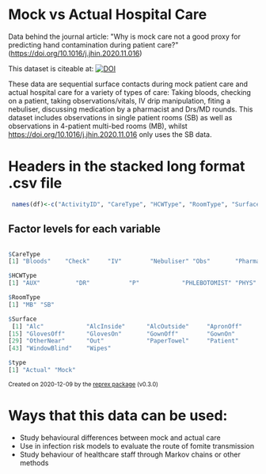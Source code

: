 # Mock vs Actual Hospital Care
Data behind the journal article: "Why is mock care not a good proxy for predicting hand contamination during patient care?" (https://doi.org/10.1016/j.jhin.2020.11.016)

This dataset is citeable at:
[![DOI](https://zenodo.org/badge/DOI/10.5281/zenodo.4314760.svg)](https://doi.org/10.5281/zenodo.4314760)

These data are sequential surface contacts during mock patient care and actual hospital care for a variety of types of care: Taking bloods, checking on a patient, taking observations/vitals, IV drip manipulation, fiting a nebuliser, discussing medication by a pharmacist and Drs/MD rounds. This dataset includes observations in single patient rooms (SB) as well as observations in 4-patient multi-bed rooms (MB), whilst  https://doi.org/10.1016/j.jhin.2020.11.016 only uses the SB data.

# Headers in the stacked long format .csv file
``` r
 names(df)<-c("ActivityID", "CareType", "HCWType", "RoomType", "Surface", "Date",	"Time",	"Dev.Date.Time",	"type")
```

## Factor levels for each variable
``` r

$CareType
[1] "Bloods"    "Check"     "IV"        "Nebuliser" "Obs"       "Pharmacy"  "Rounds"   

$HCWType
[1] "AUX"          "DR"           "P"            "PHLEBOTOMIST" "PHYS"         "RN"           "SN"           "STUDN"       

$RoomType
[1] "MB" "SB"

$Surface
 [1] "Alc"            "AlcInside"      "AlcOutside"     "ApronOff"       "ApronOn"        "Bed"            "Bedding"        "BloodObsEq"     "Chair"          "Curtain"        "Door"           "EqMisc"         "EqTray"         "Equipment"     
[15] "GlovesOff"      "GlovesOn"       "GownOff"        "GownOn"         "In"             "IV"             "IVDrip"         "IVStand"        "MedsTrolley"    "Nebuliser"      "Notes"          "ObsTrolley"     "Other"          "OtherFar"      
[29] "OtherNear"      "Out"            "PaperTowel"     "Patient"        "Sharps"         "Sink"           "Soap"           "Stethoscope"    "Syringe"        "Table"          "TabletComputer" "Tap"            "Tray"           "Waste"         
[43] "WindowBlind"    "Wipes"         

$type
[1] "Actual" "Mock"  
```
<sup>Created on 2020-12-09 by the [reprex package](https://reprex.tidyverse.org) (v0.3.0)</sup>

# Ways that this data can be used:

* Study behavioural differences between mock and actual care
* Use in infection risk models to evaluate the route of fomite transmission
* Study behaviour of healthcare staff through Markov chains or other methods
